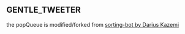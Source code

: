 GENTLE_TWEETER
-----------------------

the popQueue is modified/forked from [sorting-bot by Darius Kazemi](https://github.com/dariusk/sorting-bot/blob/master/index.js)
